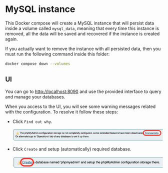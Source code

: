 # MySQL instance

This Docker compose will create a MySQL instance that will persist
data inside a volume called `mysql_data`, meaning that every time
this instance is removed, all the data will be saved and recovered
if the instance is created again.

If you actually want to remove the instance with all persisted data,
then you must run the following command inside this folder:

```bash
docker compose down --volumes
```

## UI

You can go to [http://localhost:8090](http://localhost:8090) and use
the provided interface to query and manage your databases.

When you access to the UI, you will see some warning messages related with
the configuration. To resolve it follow these steps:

- Click `Find out why`.

  ![find-out-why](./assets/find-out-why.png)

- Click `Create` and setup (automatically) required database.

  ![create-phpmyadmin-db](./assets/create-phpmyadmin-db.png)
